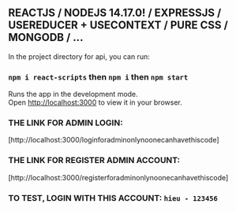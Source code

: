 ## REACTJS / NODEJS 14.17.0! / EXPRESSJS / USEREDUCER + USECONTEXT / PURE CSS / MONGODB / ...

In the project directory for api, you can run:

### `npm i react-scripts` then `npm i` then `npm start`

Runs the app in the development mode.\
Open [http://localhost:3000](http://localhost:3000) to view it in your browser.

### THE LINK FOR ADMIN LOGIN:

[http://localhost:3000/loginforadminonlynoonecanhavethiscode]

### THE LINK FOR REGISTER ADMIN ACCOUNT:

[http://localhost:3000/registerforadminonlynoonecanhavethiscode]

### TO TEST, LOGIN WITH THIS ACCOUNT: `hieu - 123456`
